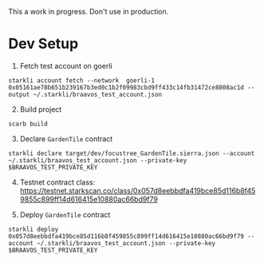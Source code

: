 This a work in progress. Don't use in production.

# Dev Setup

1. Fetch test account on goerli

```
starkli account fetch --network  goerli-1 0x05161ae78b651b239167b3ed0c1b2f09983cbd9ff433c14fb31472ce8008ac1d --output ~/.starkli/braavos_test_account.json
```

2. Build project

```
scarb build
```

3. Declare `GardenTile` contract

```
starkli declare target/dev/focustree_GardenTile.sierra.json --account ~/.starkli/braavos_test_account.json --private-key $BRAAVOS_TEST_PRIVATE_KEY
```

4. Testnet contract class: https://testnet.starkscan.co/class/0x057d8eebbdfa419bce85d116b8f459855c899ff14d616415e10880ac66bd9f79

5. Deploy `GardenTile` contract

```
starkli deploy 0x057d8eebbdfa419bce85d116b8f459855c899ff14d616415e10880ac66bd9f79 --account ~/.starkli/braavos_test_account.json --private-key $BRAAVOS_TEST_PRIVATE_KEY
```
